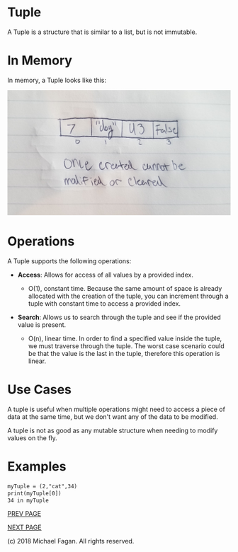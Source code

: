 # Tuple

A Tuple is a structure that is similar to a list, but is not immutable.

# In Memory

In memory, a Tuple looks like this:

![Image of Tuple in Memory](images/tuple_memory.jpg)

# Operations

A Tuple supports the following operations:

* **Access**: Allows for access of all values by a provided index.
  * O(1), constant time. Because the same amount of space is already allocated with the creation of the tuple, you can increment through a tuple with constant time to access a provided index.

* **Search**: Allows us to search through the tuple and see if the provided value is present.
  * O(n), linear time. In order to find a specified value inside the tuple, we must traverse through the tuple. The worst case scenario could be that the value is the last in the tuple, therefore this operation is linear.

# Use Cases

A tuple is useful when multiple operations might need to access a piece of data at the same time, but we don't want any of the data to be modified.

A tuple is not as good as any mutable structure when needing to modify values on the fly.

# Examples

~~~
myTuple = (2,"cat",34)
print(myTuple[0])
34 in myTuple
~~~

[PREV PAGE](set.md)

[NEXT PAGE](dictionary.md)

(c) 2018 Michael Fagan. All rights reserved.

